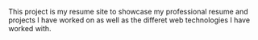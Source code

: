 This project is my resume site to showcase my professional resume and projects I have worked on as well as the differet web technologies I have worked with. 

